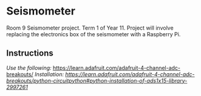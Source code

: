 # Seismometer
 Room 9 Seismometer project. Term 1 of Year 11.
 Project will involve replacing the electronics box of the seismometer with a Raspberry Pi.
## Instructions
 *Use the following:* https://learn.adafruit.com/adafruit-4-channel-adc-breakouts/
 *Installation: https://learn.adafruit.com/adafruit-4-channel-adc-breakouts/python-circuitpython#python-installation-of-ads1x15-library-2997261*
